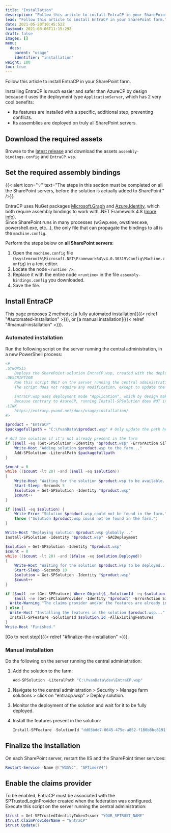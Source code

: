 ```yaml
---
title: "Installation"
description: "Follow this article to install EntraCP in your SharePoint farm."
lead: "Follow this article to install EntraCP in your SharePoint farm."
date: 2021-05-20T10:45:52Z
lastmod: 2021-08-06T11:15:29Z
draft: false
images: []
menu:
  docs:
    parent: "usage"
    identifier: "installation"
weight: 100
toc: true
---
```


Follow this article to install EntraCP in your SharePoint farm.

Installing EntraCP is much easier and safer than AzureCP by design because it uses the deployment type `ApplicationServer`, which has 2 very cool benefits:
- Its features are installed with a specific, additional step, preventing conflicts.
- Its assemblies are deployed on truly all SharePoint servers.

## Download the required assets

Browse to the [latest release](https://github.com/Yvand/EntraCP/releases/) and download the assets `assembly-bindings.config` and `EntraCP.wsp`.

## Set the required assembly bindings

{{< alert icon="💡" text="The steps in this section must be completed on all the SharePoint servers, before the solution is actually added to SharePoint." />}}

EntraCP uses NuGet packages [Microsoft.Graph](https://www.nuget.org/packages/Microsoft.Graph/) and [Azure.Identity](https://www.nuget.org/packages/Azure.Identity), which both require assembly bindings to work with .NET Framework 4.8 ([more info](https://nickcraver.com/blog/2020/02/11/binding-redirects/)).  
Since SharePoint runs in many processes (w3wp.exe, owstimer.exe, powershell.exe, etc...), the only file that can propagate the bindings to all is the `machine.config`.  

Perform the steps below on **all SharePoint servers**:

1. Open the `machine.config` file (`%systemroot%\Microsoft.NET\Framework64\v4.0.30319\Config\Machine.config`) in a text editor.
1. Locate the node `<runtime />`.
1. Replace it with the entire node `<runtime>` in the file `assembly-bindings.config` you downloaded.
1. Save the file.

## Install EntraCP

This page proposes 2 methods: [a fully automated installation]({{< relref "#automated-installation" >}}), or [a manual installation]({{< relref "#manual-installation" >}}).

### Automated installation

Run the following script on the server running the central administration, in a new PowerShell process:

```powershell
<#
.SYNOPSIS
    Deploys the SharePoint solution EntraCP.wsp, created with the deployment mode "Application"
.DESCRIPTION
    Run this script ONLY on the server running the central administration, in a new PowerShell process.
    The script does not require any modification, except to update the path in $packagefullpath.

    EntraCP.wsp uses deployment mode "Application", which by design makes its deployment much more secure than AzureCP.
    Because contrary to AzureCP, running Install-SPSolution does NOT install the features in the farm, which prevents conflicts.
.LINK
    https://entracp.yvand.net/docs/usage/installation/
#>

$product = "EntraCP"
$packagefullpath = "C:\YvanData\$product.wsp" # Only update the path here

# Add the solution if it's not already present in the farm
if ($null -eq (Get-SPSolution -Identity "$product.wsp" -ErrorAction SilentlyContinue)) {
    Write-Host "Adding solution $product.wsp to the farm..."
    Add-SPSolution -LiteralPath $packagefullpath
}

$count = 0
while (($count -lt 20) -and ($null -eq $solution))
{
    Write-Host "Waiting for the solution $product.wsp to be available..."
    Start-Sleep -Seconds 5
    $solution = Get-SPSolution -Identity "$product.wsp"
    $count++
}

if ($null -eq $solution) {
    Write-Error "Solution $product.wsp could not be found in the farm."
    throw ("Solution $product.wsp could not be found in the farm.")
}

Write-Host "Deploying solution $product.wsp globally..."
Install-SPSolution -Identity "$product.wsp" -GACDeployment

$solution = Get-SPSolution -Identity "$product.wsp"
$count = 0
while (($count -lt 20) -and ($false -eq $solution.Deployed))
{
    Write-Host "Waiting for the solution $product.wsp to be deployed..."
    Start-Sleep -Seconds 10
    $solution = Get-SPSolution -Identity "$product.wsp"
    $count++
}

if ($null -ne (Get-SPFeature| Where-Object{$_.SolutionId -eq $solution.SolutionId}) -or
    $null -ne (Get-SPClaimProvider -Identity "$product" -ErrorAction SilentlyContinue)) {
  Write-Warning "The claims provider and/or the features are already installed, skip Install-SPFeature"
} else {
  Write-Host "Installing the features in the solution $product.wsp..."
  Install-SPFeature -SolutionId $solution.Id -AllExistingFeatures
}
Write-Host "Finished."
```

[Go to next step]({{< relref "#finalize-the-installation" >}}).

### Manual installation

Do the following on the server running the central administration:

1. Add the solution to the farm:

    ```powershell
    Add-SPSolution -LiteralPath "C:\YvanData\dev\EntraCP.wsp"
    ```

1. Navigate to the central administration > Security > Manage farm solutions > click on "entracp.wsp" > Deploy solution.
1. Monitor the deployment of the solution and wait for it to be fully deployed.
1. Install the features present in the solution:

    ```powershell
    Install-SPFeature -SolutionId "dd03bdd7-0645-475e-a852-f180b8bc8191" -AllExistingFeatures
    ```

## Finalize the installation

On each SharePoint server, restart the IIS and the SharePoint timer services:

```powershell
Restart-Service -Name @("W3SVC", "SPTimerV4")
```

## Enable the claims provider

To be enabled, EntraCP must be associated with the SPTrustedLoginProvider created when the federation was configured.  
Execute this script on the server running the central administration:

```powershell
$trust = Get-SPTrustedIdentityTokenIssuer "YOUR_SPTRUST_NAME"
$trust.ClaimProviderName = "EntraCP"
$trust.Update()
```
